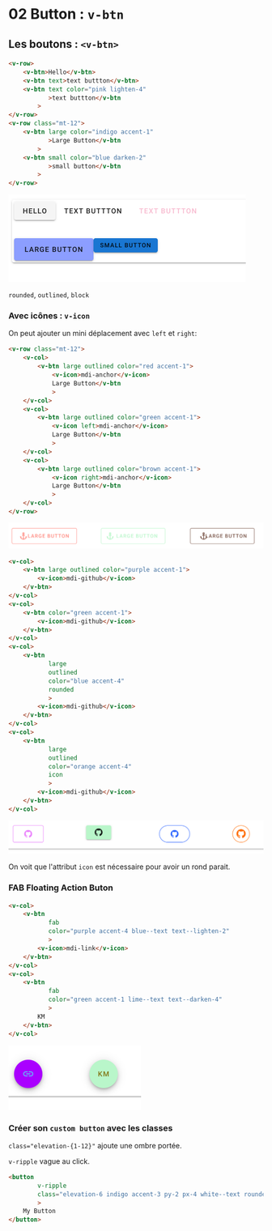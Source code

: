 # 02 Button : `v-btn`

## Les boutons : `<v-btn>`

```html
<v-row>
    <v-btn>Hello</v-btn>
    <v-btn text>text buttton</v-btn>
    <v-btn text color="pink lighten-4"
           >text buttton</v-btn
        >
</v-row>
<v-row class="mt-12">
    <v-btn large color="indigo accent-1"
           >Large Button</v-btn
        >
    <v-btn small color="blue darken-2"
           >small button</v-btn
        >
</v-row>
```

<img src="assets/buttons.png" alt="buttons" style="zoom:50%;" />

`rounded`, `outlined`, `block`

### Avec icônes : `v-icon`

On peut ajouter un mini déplacement avec `left` et `right`:

```html
<v-row class="mt-12">
    <v-col>
        <v-btn large outlined color="red accent-1">
            <v-icon>mdi-anchor</v-icon>
            Large Button</v-btn
            >
    </v-col>
    <v-col>
        <v-btn large outlined color="green accent-1">
            <v-icon left>mdi-anchor</v-icon>
            Large Button</v-btn
            >
    </v-col>
    <v-col>
        <v-btn large outlined color="brown accent-1">
            <v-icon right>mdi-anchor</v-icon>
            Large Button</v-btn
            >
    </v-col>
</v-row>
```

<img src="assets/left-right-icon.png" alt="left-right-icon" style="zoom:50%;" />

```html
<v-col>
    <v-btn large outlined color="purple accent-1">
        <v-icon>mdi-github</v-icon>
    </v-btn>
</v-col>
<v-col>
    <v-btn color="green accent-1">
        <v-icon>mdi-github</v-icon>
    </v-btn>
</v-col>
<v-col>
    <v-btn
           large
           outlined
           color="blue accent-4"
           rounded
           >
        <v-icon>mdi-github</v-icon>
    </v-btn>
</v-col>
<v-col>
    <v-btn
           large
           outlined
           color="orange accent-4"
           icon
           >
        <v-icon>mdi-github</v-icon>
    </v-btn>
</v-col>
```

<img src="assets/icons-btn.png" alt="icons-btn" style="zoom:50%;" />

On voit que l'attribut `icon` est nécessaire pour avoir un rond parait.

### FAB Floating Action Buton

```html
<v-col>
    <v-btn
           fab
           color="purple accent-4 blue--text text--lighten-2"
           >
        <v-icon>mdi-link</v-icon>
    </v-btn>
</v-col>
<v-col>
    <v-btn
           fab
           color="green accent-1 lime--text text--darken-4"
           >
        KM
    </v-btn>
</v-col>
```

<img src="assets/fab.png" alt="fab" style="zoom:50%;" />

### Créer son `custom button` avec les classes

`class="elevation-{1-12}"` ajoute une ombre portée.

`v-ripple` vague au click.

```html
<button
        v-ripple
        class="elevation-6 indigo accent-3 py-2 px-4 white--text rounded"
        >
    My Button
</button>
```

